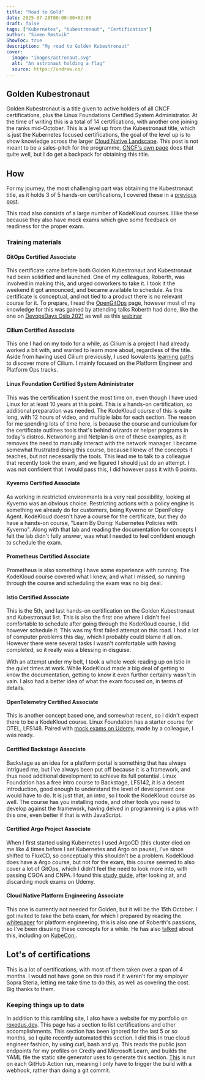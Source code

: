 ```yaml
---
title: "Road to Gold"
date: 2025-07-28T00:00:00+02:00
draft: false
tags: ["Kubernetes", "Kubestronaut", "Certification"]
author: "Simen Røstvik"
ShowToc: true
description: "My road to Golden Kubestronaut"
cover:
  image: "images/astronaut.svg"
  alt: "An astronaut holding a flag"
  source: https://undraw.co/
---
```


## Golden Kubestronaut

Golden Kubestronaut is a title given to active holders of all CNCF certifications, plus the Linux Foundations Certified System Administrator. At the time of writing this is a total of 14 certifications, with another one joining the ranks mid-October. This is a level up from the Kubestronaut title, which is just the Kubernetes focused certifications, the goal of the level up is to show knowledge across the larger [Cloud Native Landscape](https://landscape.cncf.io/). This post is not meant to be a sales-pitch for the programme, [CNCF's own page](https://www.cncf.io/training/kubestronaut/) does that quite well, but I do get a backpack for obtaining this title.

## How

For my journey, the most challenging part was obtaining the Kubestronaut title, as it holds 3 of 5 hands-on certifications, I covered these in a [previous post](/posts/road-to-ckad/).

This road also consists of a large number of KodeKloud courses. I like these because they also have mock exams which give some feedback on readiness for the proper exam.

### Training materials

#### GitOps Certified Associate

This certificate came before both Golden Kubestronaut and Kubestronaut had been solidified and launched.
One of my colleagues, Roberth, was involved in making this, and urged coworkers to take it. I took it the weekend it got announced, and became available to schedule. As this certificate is conceptual, and not tied to a product there is no relevant course for it. To prepare, I read the [OpenGitOps](https://opengitops.dev/) page, however most of my knowledge for this was gained by attending talks Roberth had done, like the one on [DevopsDays Oslo 2021](https://www.youtube.com/watch?v=F2Kq7fzwkdc) as well as this [webinar](https://www.youtube.com/watch?v=h-sPgvvFyKk)

#### Cilium Certified Associate

This one I had on my todo for a while, as Cilium is a project I had already worked a bit with, and wanted to learn more about, regardless of the title. Aside from having used Cilium previously, I used Isovalents [learning paths](https://isovalent.com/learning-tracks/) to discover more of Cilium. I mainly focused on the Platform Engineer and Platform Ops tracks.

#### Linux Foundation Certified System Administrator

This was the certification I spent the most time on, even though I have used Linux for at least 10 years at this point. This is a hands-on certification, so additional preparation was needed. The KodeKloud course of this is quite long, with 12 hours of video, and multiple labs for each section. The reason for me spending lots of time here, is because the course and curriculum for the certificate outlines tools that's behind wizards or helper programs in today's distros. Networking and Netplan is one of these examples, as it removes the need to manually interact with the network manager. I became somewhat frustrated doing this course, because I knew of the concepts it teaches, but not necessarily the tools. This lead me to talk to a colleague that recently took the exam, and we figured I should just do an attempt. I was not confident that I would pass this, I did however pass it with 6 points.

#### Kyverno Certified Associate

As working in restricted environments is a very real possibility, looking at Kyverno was an obvious choice. Restricting actions with a policy engine is something we already do for customers, being Kyverno or OpenPolicy Agent. KodeKloud doesn't have a course for the certificate, but they do have a hands-on course, "Learn By Doing: Kubernetes Policies with Kyverno". Along with that lab and reading the documentation for concepts I felt the lab didn't fully answer, was what I needed to feel confident enough to schedule the exam.

#### Prometheus Certified Associate

Prometheus is also something I have some experience with running. The KodeKloud course covered what I knew, and what I missed, so running through the course and scheduling the exam was no big deal.


#### Istio Certified Associate

This is the 5th, and last hands-on certification on the Golden Kubestronaut and Kubestronaut list. This is also the first one where I didn't feel comfortable to schedule after going through the KodeKloud course, I did however schedule it. This was my first failed attempt on this road. I had a lot of computer problems this day, which I probably could blame it all on. However there were several tasks I wasn't comfortable with having completed, so it really was a blessing in disguise.

With an attempt under my belt, I took a whole week reading up on Istio in the quiet times at work. While KodeKloud made a big deal of getting to know the documentation, getting to know it even further certainly wasn't in vain. I also had a better idea of what the exam focused on, in terms of details.

#### OpenTelemetry Certified Associate

This is another concept based one, and somewhat recent, so I didn't expect there to be a KodeKloud course. Linux Foundation has a starter course for OTEL, LFS148. Paired with [mock exams on Udemy](https://www.udemy.com/course/opentelemetry-certified-associate-otca-prep-practice-exams), made by a colleague, I was ready.


#### Certified Backstage Associate

Backstage as an idea for a platform portal is something that has always intrigued me, but I've always been put off because it is a framework, and thus need additional development to achieve its full potential. Linux Foundation has a free intro course to Backstage, LFS142, it is a decent introduction, good enough to understand the level of development one would have to do. It is just that, an intro, so I took the KodeKloud course as well. The course has you installing node, and other tools you need to develop against the framework, having delved in programming is a plus with this one, even better if that is with JavaScript.

#### Certified Argo Project Associate

When I first started using Kubernetes I used ArgoCD (this cluster died on me like 4 times before I set Kubernetes and Argo on pause), I've since shifted to FluxCD, so conceptually this shouldn't be a problem. KodeKloud does have a Argo course, but not for the exam, this course seemed to also cover a lot of GitOps, which I didn't feel the need to look more into, with passing CGOA and CNPA. I found this [study guide](https://github.com/Al-HusseinHameedJasim/certified-argo-project-associate), after looking at, and discarding mock exams on Udemy.

#### Cloud Native Platform Engineering Associate

This one is currently not needed for Golden, but it will be the 15th October. I got invited to take the beta exam, for which I prepared by reading the [whitepaper](https://tag-app-delivery.cncf.io/whitepapers/platforms/) for platform engineering, this is also one of Roberth's passions, so I've been disusing these concepts for a while. He has also [talked](https://www.youtube.com/watch?v=ltrbhK56OIY) about this, including on [KubeCon.](https://www.youtube.com/watch?v=iu3yWKLaY-c).

## Lot's of certifications

This is a lot of certifications, with most of them taken over a span of 4 months. I would not have gone on this road if it weren't for my employer Sopra Steria, letting me take time to do this, as well as covering the cost. Big thanks to them.

### Keeping things up to date

In addition to this rambling site, I also have a website for my portfolio on [roxedus.dev](https://roxedus.dev/). This page has a section to list certifications and other accomplishments. This section has been ignored for the last 5 or so months, so I quite recently automated this section. I did this in true cloud engineer fashion, by using curl, bash and yq. This reads the public json endpoints for my profiles on Credly and Microsoft Learn, and builds the YAML file the static site generator uses to generate this section. [This](https://github.com/Roxedus/Roxedus/blob/main/site/.get-certs.sh) is run on each GitHub Action run, meaning I only have to trigger the build with a webhook, rather than doing a git commit.